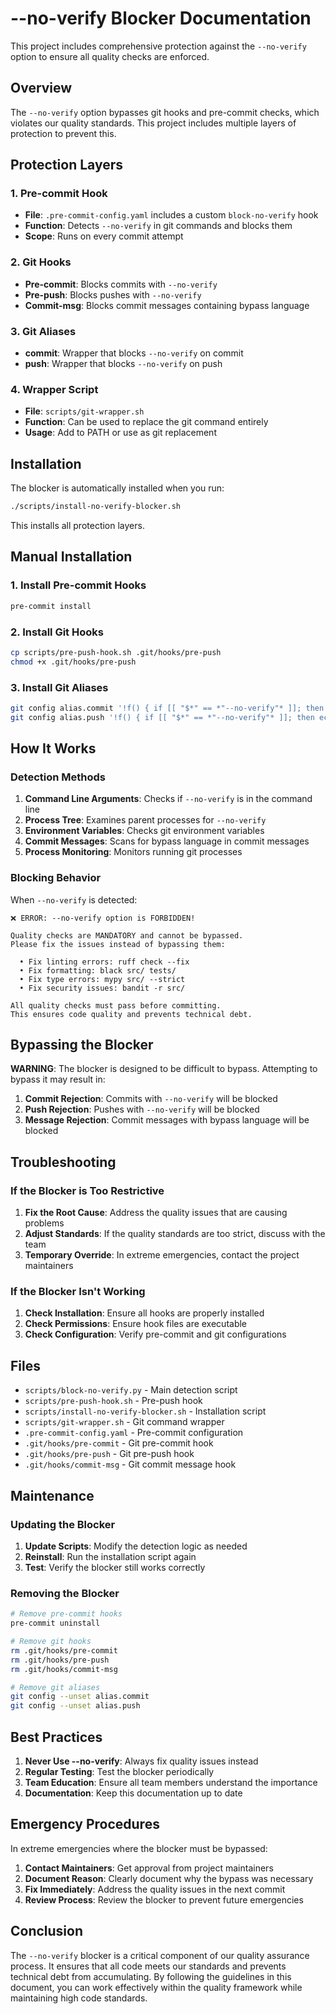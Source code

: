 # --no-verify Blocker Documentation

This project includes comprehensive protection against the `--no-verify` option to ensure all quality checks are enforced.

## Overview

The `--no-verify` option bypasses git hooks and pre-commit checks, which violates our quality standards. This project includes multiple layers of protection to prevent this.

## Protection Layers

### 1. Pre-commit Hook
- **File**: `.pre-commit-config.yaml` includes a custom `block-no-verify` hook
- **Function**: Detects `--no-verify` in git commands and blocks them
- **Scope**: Runs on every commit attempt

### 2. Git Hooks
- **Pre-commit**: Blocks commits with `--no-verify`
- **Pre-push**: Blocks pushes with `--no-verify`
- **Commit-msg**: Blocks commit messages containing bypass language

### 3. Git Aliases
- **commit**: Wrapper that blocks `--no-verify` on commit
- **push**: Wrapper that blocks `--no-verify` on push

### 4. Wrapper Script
- **File**: `scripts/git-wrapper.sh`
- **Function**: Can be used to replace the git command entirely
- **Usage**: Add to PATH or use as git replacement

## Installation

The blocker is automatically installed when you run:

```bash
./scripts/install-no-verify-blocker.sh
```

This installs all protection layers.

## Manual Installation

### 1. Install Pre-commit Hooks
```bash
pre-commit install
```

### 2. Install Git Hooks
```bash
cp scripts/pre-push-hook.sh .git/hooks/pre-push
chmod +x .git/hooks/pre-push
```

### 3. Install Git Aliases
```bash
git config alias.commit '!f() { if [[ "$*" == *"--no-verify"* ]]; then echo "❌ ERROR: --no-verify option is FORBIDDEN!"; exit 1; fi; git commit "$@"; }; f'
git config alias.push '!f() { if [[ "$*" == *"--no-verify"* ]]; then echo "❌ ERROR: --no-verify option is FORBIDDEN!"; exit 1; fi; git push "$@"; }; f'
```

## How It Works

### Detection Methods

1. **Command Line Arguments**: Checks if `--no-verify` is in the command line
2. **Process Tree**: Examines parent processes for `--no-verify`
3. **Environment Variables**: Checks git environment variables
4. **Commit Messages**: Scans for bypass language in commit messages
5. **Process Monitoring**: Monitors running git processes

### Blocking Behavior

When `--no-verify` is detected:

```
❌ ERROR: --no-verify option is FORBIDDEN!

Quality checks are MANDATORY and cannot be bypassed.
Please fix the issues instead of bypassing them:

  • Fix linting errors: ruff check --fix
  • Fix formatting: black src/ tests/
  • Fix type errors: mypy src/ --strict
  • Fix security issues: bandit -r src/

All quality checks must pass before committing.
This ensures code quality and prevents technical debt.
```

## Bypassing the Blocker

**WARNING**: The blocker is designed to be difficult to bypass. Attempting to bypass it may result in:

1. **Commit Rejection**: Commits with `--no-verify` will be blocked
2. **Push Rejection**: Pushes with `--no-verify` will be blocked
3. **Message Rejection**: Commit messages with bypass language will be blocked

## Troubleshooting

### If the Blocker is Too Restrictive

1. **Fix the Root Cause**: Address the quality issues that are causing problems
2. **Adjust Standards**: If the quality standards are too strict, discuss with the team
3. **Temporary Override**: In extreme emergencies, contact the project maintainers

### If the Blocker Isn't Working

1. **Check Installation**: Ensure all hooks are properly installed
2. **Check Permissions**: Ensure hook files are executable
3. **Check Configuration**: Verify pre-commit and git configurations

## Files

- `scripts/block-no-verify.py` - Main detection script
- `scripts/pre-push-hook.sh` - Pre-push hook
- `scripts/install-no-verify-blocker.sh` - Installation script
- `scripts/git-wrapper.sh` - Git command wrapper
- `.pre-commit-config.yaml` - Pre-commit configuration
- `.git/hooks/pre-commit` - Git pre-commit hook
- `.git/hooks/pre-push` - Git pre-push hook
- `.git/hooks/commit-msg` - Git commit message hook

## Maintenance

### Updating the Blocker

1. **Update Scripts**: Modify the detection logic as needed
2. **Reinstall**: Run the installation script again
3. **Test**: Verify the blocker still works correctly

### Removing the Blocker

```bash
# Remove pre-commit hooks
pre-commit uninstall

# Remove git hooks
rm .git/hooks/pre-commit
rm .git/hooks/pre-push
rm .git/hooks/commit-msg

# Remove git aliases
git config --unset alias.commit
git config --unset alias.push
```

## Best Practices

1. **Never Use --no-verify**: Always fix quality issues instead
2. **Regular Testing**: Test the blocker periodically
3. **Team Education**: Ensure all team members understand the importance
4. **Documentation**: Keep this documentation up to date

## Emergency Procedures

In extreme emergencies where the blocker must be bypassed:

1. **Contact Maintainers**: Get approval from project maintainers
2. **Document Reason**: Clearly document why the bypass was necessary
3. **Fix Immediately**: Address the quality issues in the next commit
4. **Review Process**: Review the blocker to prevent future emergencies

## Conclusion

The `--no-verify` blocker is a critical component of our quality assurance process. It ensures that all code meets our standards and prevents technical debt from accumulating. By following the guidelines in this document, you can work effectively within the quality framework while maintaining high code standards.
